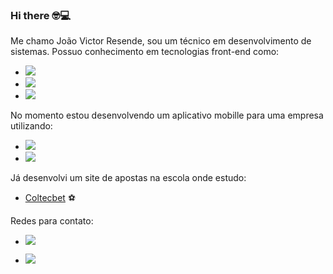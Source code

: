 ### Hi there &#x1F913;:computer: 

Me chamo João Victor Resende, sou um técnico em desenvolvimento de sistemas. Possuo conhecimento em tecnologias front-end como: 

- <img src="https://img.shields.io/badge/HTML5-E34F26?style=for-the-badge&logo=html5&logoColor=white"/>
 
- <img src="https://img.shields.io/badge/CSS-239120?&style=for-the-badge&logo=css3&logoColor=white"/>

- <img src="https://img.shields.io/badge/JavaScript-F7DF1E?style=for-the-badge&logo=javascript&logoColor=black"/>

No momento estou desenvolvendo um aplicativo mobille para uma empresa utilizando:

- <img src="https://img.shields.io/badge/Flutter-02569B?style=for-the-badge&logo=flutter&logoColor=white"/>
- <img src="https://img.shields.io/badge/Dart-0175C2?style=for-the-badge&logo=dart&logoColor=white"/>

Já desenvolvi um site de apostas na escola onde estudo:

- <a href="https://coltecbet.netlify.app/">Coltecbet</a> :soccer:

Redes para contato: 

- <a href="https://www.linkedin.com/in/jo%C3%A3o-victor-resende-fernandes-b025b71ba/"><img src="https://img.shields.io/badge/LinkedIn-0077B5?style=for-the-badge&logo=linkedin&logoColor=white"/></a>

- <a href="https://www.instagram.com/resende_joaoo/"><img src="https://img.shields.io/badge/Instagram-E4405F?style=for-the-badge&logo=instagram&logoColor=white"/></a>
